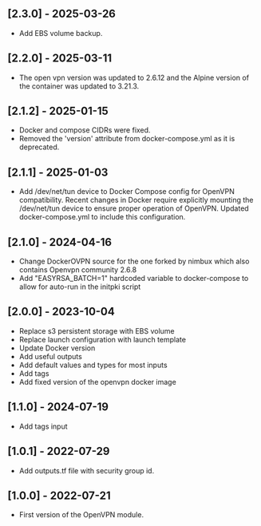## [2.3.0] - 2025-03-26

- Add EBS volume backup.

## [2.2.0] - 2025-03-11

- The open vpn version was updated to 2.6.12 and the Alpine version of the container was updated to 3.21.3.

## [2.1.2] - 2025-01-15

- Docker and compose CIDRs were fixed.
- Removed the 'version' attribute from docker-compose.yml as it is deprecated.

## [2.1.1] - 2025-01-03

- Add /dev/net/tun device to Docker Compose config for OpenVPN compatibility. Recent changes in Docker require explicitly mounting the /dev/net/tun device to ensure proper operation of OpenVPN. Updated docker-compose.yml to include this configuration.

## [2.1.0] - 2024-04-16

- Change DockerOVPN source for the one forked by nimbux which also contains Openvpn community 2.6.8
- Add "EASYRSA_BATCH=1" hardcoded variable to docker-compose to allow for auto-run in the initpki script

## [2.0.0] - 2023-10-04

- Replace s3 persistent storage with EBS volume
- Replace launch configuration with launch template
- Update Docker version
- Add useful outputs
- Add default values and types for most inputs
- Add tags
- Add fixed version of the openvpn docker image

## [1.1.0] - 2024-07-19

- Add tags input

## [1.0.1] - 2022-07-29

- Add outputs.tf file with security group id.

## [1.0.0] - 2022-07-21

- First version of the OpenVPN module.
